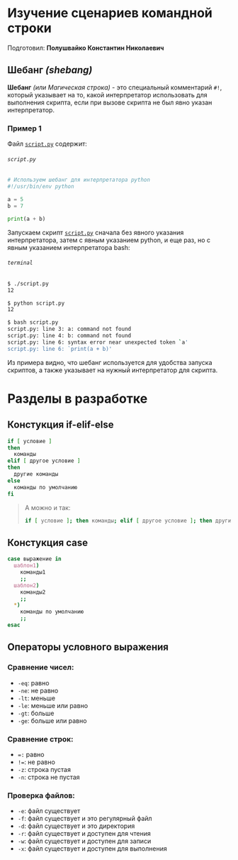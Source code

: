 # Изучение сценариев командной строки

Подготовил: **Полушвайко Константин Николаевич**


## Шебанг *(shebang)*
**Шебанг** *(или Магическая строка)* - это специальный комментарий `#!`, который указывает на то, какой интерпретатор использовать для выполнения скрипта, если при вызове скрипта не был явно указан интерпретатор.

### Пример 1
Файл [`script.py`](#scriptpy) содержит:

###### `script.py`
```python
# Используем шебанг для интерпретатора python
#!/usr/bin/env python

a = 5
b = 7

print(a + b)
```

Запускаем скрипт [`script.py`](#scriptpy) сначала без явного указания интерпретатора, затем с явным указанием python, и еще раз, но с явным указанием интерпретатора bash:

###### `terminal`
```bash
$ ./script.py 
12

$ python script.py 
12

$ bash script.py 
script.py: line 3: a: command not found
script.py: line 4: b: command not found
script.py: line 6: syntax error near unexpected token `a'
script.py: line 6: `print(a + b)'
```

Из примера видно, что шебанг используется для удобства запуска скриптов, а также указывает на нужный интерпретатор для скрипта.

# Разделы в разработке

## Констукция if-elif-else
```bash
if [ условие ]
then
  команды
elif [ другое условие ]
then
  другие команды
else
  команды по умолчанию
fi
```
> А можно и так:
>```bash
>if [ условие ]; then команды; elif [ другое условие ]; then другие команды; else команды по умолчанию fi 
>```

## Констукция case
```bash
case выражение in
  шаблон1)
    команды1
    ;;
  шаблон2)
    команды2
    ;;
  *)
    команды по умолчанию
    ;;
esac
```

## Операторы условного выражения

### Сравнение чисел:
- `-eq`: равно
- `-ne`: не равно
- `-lt`: меньше
- `-le`: меньше или равно
- `-gt`: больше
- `-ge`: больше или равно

### Сравнение строк:
- `=:` равно
- `!=`: не равно
- `-z`: строка пустая
- `-n`: строка не пустая

### Проверка файлов:
- `-e`: файл существует
- `-f`: файл существует и это регулярный файл
- `-d`: файл существует и это директория
- `-r`: файл существует и доступен для чтения
- `-w`: файл существует и доступен для записи
- `-x`: файл существует и доступен для выполнения